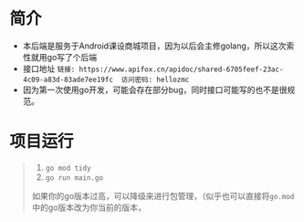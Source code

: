 # 简介

+ 本后端是服务于Android课设商城项目，因为以后会主修golang，所以这次索性就用go写了个后端
+ 接口地址 `链接: https://www.apifox.cn/apidoc/shared-6705feef-23ac-4c09-a83d-83ade7ee19fc  访问密码: hellozmc`
+ 因为第一次使用go开发，可能会存在部分bug，同时接口可能写的也不是很规范。

# 项目运行

> 1. `go mod tidy`
> 2. `go run main.go`
>
> 如果你的go版本过高，可以降级来进行包管理，（似乎也可以直接将`go.mod`中的go版本改为你当前的版本，

